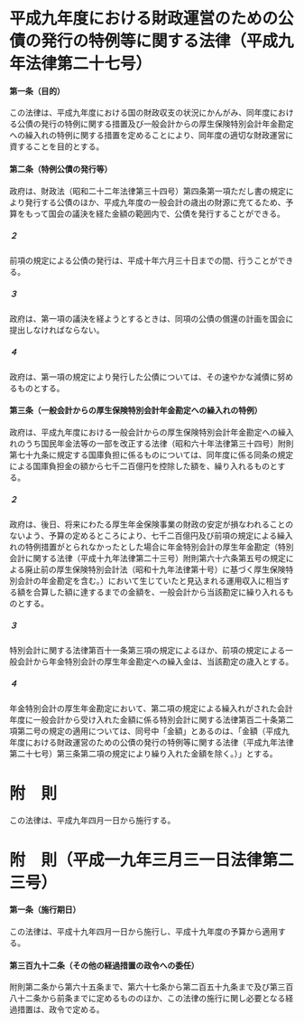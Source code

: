 # 平成九年度における財政運営のための公債の発行の特例等に関する法律（平成九年法律第二十七号）
#### 第一条（目的）
この法律は、平成九年度における国の財政収支の状況にかんがみ、同年度における公債の発行の特例に関する措置及び一般会計からの厚生保険特別会計年金勘定への繰入れの特例に関する措置を定めることにより、同年度の適切な財政運営に資することを目的とする。
#### 第二条（特例公債の発行等）
政府は、財政法（昭和二十二年法律第三十四号）第四条第一項ただし書の規定により発行する公債のほか、平成九年度の一般会計の歳出の財源に充てるため、予算をもって国会の議決を経た金額の範囲内で、公債を発行することができる。
##### ２
前項の規定による公債の発行は、平成十年六月三十日までの間、行うことができる。
##### ３
政府は、第一項の議決を経ようとするときは、同項の公債の償還の計画を国会に提出しなければならない。
##### ４
政府は、第一項の規定により発行した公債については、その速やかな減債に努めるものとする。
#### 第三条（一般会計からの厚生保険特別会計年金勘定への繰入れの特例）
政府は、平成九年度における一般会計からの厚生保険特別会計年金勘定への繰入れのうち国民年金法等の一部を改正する法律（昭和六十年法律第三十四号）附則第七十九条に規定する国庫負担に係るものについては、同年度に係る同条の規定による国庫負担金の額から七千二百億円を控除した額を、繰り入れるものとする。
##### ２
政府は、後日、将来にわたる厚生年金保険事業の財政の安定が損なわれることのないよう、予算の定めるところにより、七千二百億円及び前項の規定による繰入れの特例措置がとられなかったとした場合に年金特別会計の厚生年金勘定（特別会計に関する法律（平成十九年法律第二十三号）附則第六十六条第五号の規定による廃止前の厚生保険特別会計法（昭和十九年法律第十号）に基づく厚生保険特別会計の年金勘定を含む。）において生じていたと見込まれる運用収入に相当する額を合算した額に達するまでの金額を、一般会計から当該勘定に繰り入れるものとする。
##### ３
特別会計に関する法律第百十一条第三項の規定によるほか、前項の規定による一般会計から年金特別会計の厚生年金勘定への繰入金は、当該勘定の歳入とする。
##### ４
年金特別会計の厚生年金勘定において、第二項の規定による繰入れがされた会計年度に一般会計から受け入れた金額に係る特別会計に関する法律第百二十条第二項第二号の規定の適用については、同号中「金額」とあるのは、「金額（平成九年度における財政運営のための公債の発行の特例等に関する法律（平成九年法律第二十七号）第三条第二項の規定により繰り入れた金額を除く。）」とする。
# 附　則
この法律は、平成九年四月一日から施行する。
# 附　則（平成一九年三月三一日法律第二三号）
#### 第一条（施行期日）
この法律は、平成十九年四月一日から施行し、平成十九年度の予算から適用する。
#### 第三百九十二条（その他の経過措置の政令への委任）
附則第二条から第六十五条まで、第六十七条から第二百五十九条まで及び第三百八十二条から前条までに定めるもののほか、この法律の施行に関し必要となる経過措置は、政令で定める。
